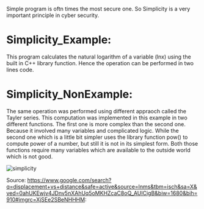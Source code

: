 
Simple program is oftn times the most secure one. So Simplicity is a very important principle in cyber security.

# Simplicity_Example:
This program calculates the natural logarithm of a variable (lnx) using the built in C++ library function. Hence the operation can be performed in two lines code.

# Simplicity_NonExample:
The same operation was performed using different appraoch called the Tayler series. This computation was implemented in this example in two different functions. The first one is more complex than the second one. Because it involved many variables and complicated logic. While the second one which is a little bit simpler uses the library function pow() to compute power of a number, but still it is not in its simplest form. Both those functions require many variables which are available to the outside world which is not good.















![simplicity](https://user-images.githubusercontent.com/31521112/32199962-befeca50-bd94-11e7-8143-8bf0d733de54.PNG)

Source:
https://www.google.com/search?q=displacement+vs+distance&safe=active&source=lnms&tbm=isch&sa=X&ved=0ahUKEwjv4JDnv5nXAhUq5oMKHZcaC8oQ_AUICigB&biw=1680&bih=910#imgrc=XjSEe2SBeNHHHM:
